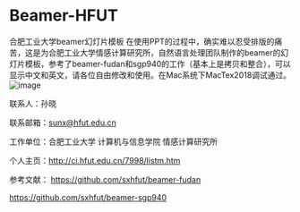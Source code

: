 # Beamer-HFUT
合肥工业大学beamer幻灯片模板
在使用PPT的过程中，确实难以忍受排版的痛苦，这是为合肥工业大学情感计算研究所，自然语言处理团队制作的beamer的幻灯片模板，参考了beamer-fudan和sgp940的工作（基本上是拷贝和整合），可以显示中文和英文，请各位自由修改和使用。在Mac系统下MacTex2018调试通过。
![image](https://github.com/sxhfut/Beamer-HFUT/blob/master/images/beamer-hfut.png)

联系人：孙晓 

联系邮箱：sunx@hfut.edu.cn 

工作单位：合肥工业大学 计算机与信息学院 情感计算研究所 

个人主页：http://ci.hfut.edu.cn/7998/listm.htm

参考文献：
https://github.com/sxhfut/beamer-fudan

https://github.com/sxhfut/beamer-sgp940
